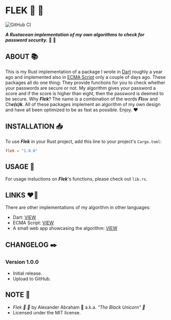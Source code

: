 # FLEK :crab: :ribbon:

![GitHub CI](https://github.com/iamtheblackunicorn/flek/actions/workflows/rust.yml/badge.svg)

***A Rustacean implementation of my own algorithms to check for password security.*** :crab: :ribbon:

## ABOUT :books:

This is my Rust implementation of a package I wrote in [Dart](https://github.com/iamtheblackunicorn/securitycheck) roughly a year ago and implemented also in [ECMA Script](https://github.com/iamtheblackunicorn/vulcheck) only a couple of days ago. These packages all do one thing: They provide functions for you to check whether your passwords are secure or not. My algorithm gives your password a score and if the score is higher than eight, then the password is deemed to be secure. Why ***Flek***? The name is a combination of the words ***Fl***aw and Ch***e(c)k***. All of these packages implement an algorithm of my own design and have all been optimized to be as fast as possible. Enjoy. :heart:

## INSTALLATION :inbox_tray:

To use ***Flek*** in your Rust project, add this line to your project's `Cargo.toml`:

```TOML
flek = "1.0.0"
```

## USAGE :hammer:

For usage instuctions on ***Flek***'s functions, please check out `lib.rs`.

## LINKS :heart_on_fire:

There are other implementations of my algorithm in other languages:

- Dart: [VIEW](https://github.com/iamtheblackunicorn/securitycheck)
- ECMA Script: [VIEW](https://github.com/iamtheblackunicorn/vulcheck)
- A small web app showcasing the algorithm: [VIEW](https://github.com/iamtheblackunicorn/vcheck)

## CHANGELOG :black_nib:

### Version 1.0.0

- Initial release.
- Upload to GitHub.

## NOTE :scroll:

- *Flek :crab: :ribbon:* by Alexander Abraham :black_heart: a.k.a. *"The Black Unicorn" :unicorn:*
- Licensed under the MIT license.
